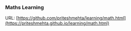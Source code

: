 ### Maths Learning 

URL: [https://github.com/priteshmehta/learning/math.html](https://priteshmehta.github.io/learning/math.html)
